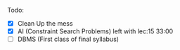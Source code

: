 Todo:

- [x] Clean Up the mess
- [x] AI (Constraint Search Problems) 
left with lec:15 33:00
- [ ] DBMS (First class of final syllabus)
